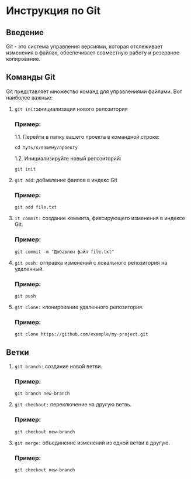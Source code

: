 # Инструкция по Git
## Введение

Git - это система управления версиями, которая отслеживает изменения в файлах, обеспечивает совместную работу и резервное копирование.

## Команды  Git

Git представляет множество команд для управлениями файлами. Вот наиболее важные:

1. `git init`:инициализация нового репозитория 

    ### Пример:
    1.1. Перейти в папку вашего проекта в командной строке:
    ``` 
    cd путь/к/вашему/проекту
    ```
    1.2. Инициализируйте новый репозиторий:
    ```
    git init
    ```
2. `git add`: добавление фаилов в индекс Git
    ### Пример:
    ``` 
    git add file.txt
    ```

3. `it commit:` создание коммита, фиксирующего изменения в индексе Git.
    ### Пример:
    ``` 
    git commit -m "Добавлен файл file.txt"
    ```
4. `git push:` отправка изменений с локального репозитория на удаленный.
    ### Пример:
    ``` 
    git push
    ```
5. `git clone:` клонирование удаленного репозитория.
    ### Пример:
    ```
    git clone https://github.com/example/my-project.git
    ```
## Ветки

1. `git branch:` создание новой ветви.
    ### Пример:
    ```
    git branch new-branch
    ```
2. `git checkout:` переключение на другую ветвь.
    ### Пример:
    ```
    git checkout new-branch 
    ```
3. `git merge:` объединение изменений из одной ветви в другую.
    ### Пример:
    ```
    git checkout new-branch 
    ```